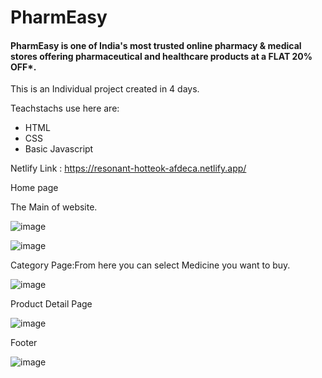# PharmEasy

#### PharmEasy is one of India's most trusted online pharmacy &amp; medical stores offering pharmaceutical and healthcare products at a FLAT 20% OFF*.

This is an Individual project created in 4 days.

Teachstachs use here are:
- HTML
- CSS
- Basic Javascript


 Netlify Link : https://resonant-hotteok-afdeca.netlify.app/

 Home page
 
 The Main of website.

![image](https://user-images.githubusercontent.com/107466839/214043248-7915c739-298a-41e9-91e6-735f37c4a901.png)

![image](https://user-images.githubusercontent.com/107466839/214043496-7cd7578a-fb62-493a-88bb-f553408cf7c7.png)

Category Page:From here you can select Medicine you want to buy.

![image](https://user-images.githubusercontent.com/107466839/214043614-152a5b67-ad0f-4d20-a2b2-d8fabbb936e2.png)

 Product Detail Page

![image](https://user-images.githubusercontent.com/107466839/214043969-25782d69-d766-4180-8e34-99a32cc26ab0.png)

 Footer

![image](https://user-images.githubusercontent.com/107466839/214044162-9e1d8f87-8e38-49a3-8164-80f6c78c7a39.png)
